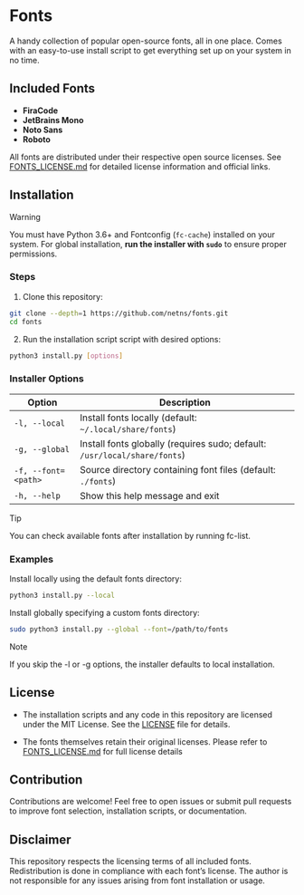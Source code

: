 # Fonts

A handy collection of popular open-source fonts, all in one place. Comes with an easy-to-use install script to get everything set up on your system in no time.

## Included Fonts

- **FiraCode**  
- **JetBrains Mono**  
- **Noto Sans**  
- **Roboto**

All fonts are distributed under their respective open source licenses. See [FONTS_LICENSE.md](./FONTS_LICENSE.md) for detailed license information and official links.

## Installation


> [!WARNING]
> You must have Python 3.6+ and Fontconfig (`fc-cache`) installed on your system.
> For global installation, **run the installer with `sudo`** to ensure proper permissions.

### Steps

1. Clone this repository:

```bash
git clone --depth=1 https://github.com/netns/fonts.git
cd fonts
```
2. Run the installation script script with desired options:

```bash
python3 install.py [options]
```

### Installer Options

| Option              | Description                                                               |
| ------------------- | ------------------------------------------------------------------------- |
| `-l, --local`       | Install fonts locally (default: `~/.local/share/fonts`)                   |
| `-g, --global`      | Install fonts globally (requires sudo; default: `/usr/local/share/fonts`) |
| `-f, --font=<path>` | Source directory containing font files (default: `./fonts`)               |
| `-h, --help`        | Show this help message and exit                                           |

> [!TIP]
> You can check available fonts after installation by running fc-list.

### Examples

Install locally using the default fonts directory:

```bash
python3 install.py --local
```

Install globally specifying a custom fonts directory:

```bash
sudo python3 install.py --global --font=/path/to/fonts
```

> [!NOTE]
> If you skip the -l or -g options, the installer defaults to local installation.

## License

- The installation scripts and any code in this repository are licensed under the MIT License. See the [LICENSE](./LICENSE) file for details.

- The fonts themselves retain their original licenses. Please refer to [FONTS_LICENSE.md](./FONTS_LICENSE.md) for full license details

## Contribution
Contributions are welcome! Feel free to open issues or submit pull requests to improve font selection, installation scripts, or documentation.

## Disclaimer
This repository respects the licensing terms of all included fonts. Redistribution is done in compliance with each font’s license. The author is not responsible for any issues arising from font installation or usage.

